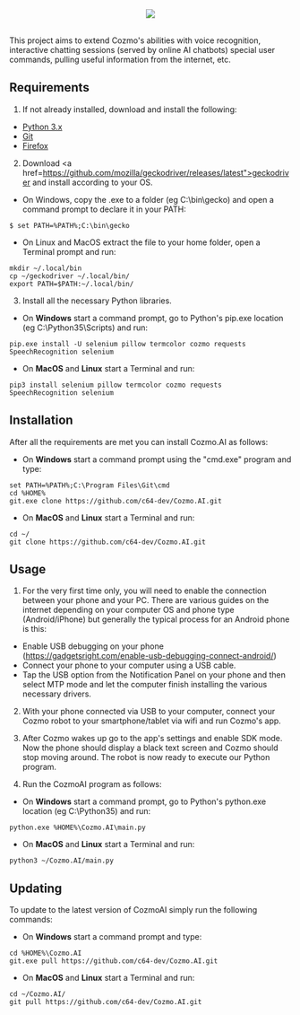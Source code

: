 <div align="middle"><img src="https://preview.redd.it/vkrxx5pzg8541.jpg?width=608&format=pjpg&auto=webp&s=352a35c3c4faab0c6978f4c2a0dd6738a62cbca7"></div>
<br />

This project aims to extend Cozmo's abilities with voice recognition, interactive chatting sessions (served by online AI chatbots) special user commands, pulling useful information from the internet, etc.


## Requirements

1. If not already installed, download and install the following:
- <a href="https://www.python.org/downloads/">Python 3.x</a>
- <a href="https://git-scm.com/downloads">Git</a>
- <a href="https://www.mozilla.org/en-US/firefox/new/">Firefox</a>

2. Download <a href=https://github.com/mozilla/geckodriver/releases/latest">geckodriver</a> and install according to your OS.
- On Windows, copy the .exe to a folder (eg C:\bin\gecko) and open a command prompt to declare it in your PATH:<br />
```
$ set PATH=%PATH%;C:\bin\gecko
```

- On Linux and MacOS extract the file to your home folder, open a Terminal prompt and run:
```
mkdir ~/.local/bin
cp ~/geckodriver ~/.local/bin/
export PATH=$PATH:~/.local/bin/
```

3. Install all the necessary Python libraries. 
- On <b>Windows</b> start a command prompt, go to Python's pip.exe location (eg C:\Python35\Scripts\) and run:
```
pip.exe install -U selenium pillow termcolor cozmo requests SpeechRecognition selenium
```

- On <b>MacOS</b> and <b>Linux</b> start a Terminal and run:
```
pip3 install selenium pillow termcolor cozmo requests SpeechRecognition selenium
```


## Installation 

After all the requirements are met you can install Cozmo.AI as follows:<br />
- On <b>Windows</b> start a command prompt using the "cmd.exe" program and type:
```
set PATH=%PATH%;C:\Program Files\Git\cmd
cd %HOME%
git.exe clone https://github.com/c64-dev/Cozmo.AI.git
```

- On <b>MacOS</b> and <b>Linux</b> start a Terminal and run:
```
cd ~/
git clone https://github.com/c64-dev/Cozmo.AI.git
```


## Usage 

1. For the very first time only, you will need to enable the connection between your phone and your PC.
There are various guides on the internet depending on your computer OS and phone type (Android/iPhone) but generally the typical process for an Android phone is this:
- Enable USB debugging on your phone (https://gadgetsright.com/enable-usb-debugging-connect-android/)
- Connect your phone to your computer using a USB cable. 
- Tap the USB option from the Notification Panel on your phone and then select MTP mode and let the computer finish installing the various necessary drivers.

2. With your phone connected via USB to your computer, connect your Cozmo robot to your smartphone/tablet via wifi and run Cozmo's app. 

3. After Cozmo wakes up go to the app's settings and enable SDK mode. Now the phone should display a black text screen and Cozmo should stop moving around. The robot is now ready to execute our Python program.

4. Run the CozmoAI program as follows:<br />
- On <b>Windows</b> start a command prompt, go to Python's python.exe location (eg C:\Python35\) and run:
```
python.exe %HOME%\Cozmo.AI\main.py
```

- On <b>MacOS</b> and <b>Linux</b> start a Terminal and run:
```
python3 ~/Cozmo.AI/main.py
```

## Updating 

To update to the latest version of CozmoAI simply run the following commands:
- On <b>Windows</b> start a command prompt and type:
```
cd %HOME%\Cozmo.AI
git.exe pull https://github.com/c64-dev/Cozmo.AI.git
```

- On <b>MacOS</b> and <b>Linux</b> start a Terminal and run:
```
cd ~/Cozmo.AI/
git pull https://github.com/c64-dev/Cozmo.AI.git
```
